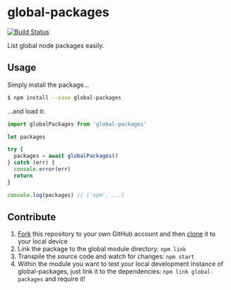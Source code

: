 # global-packages

[![Build Status](https://travis-ci.org/leo/global-packages.svg?branch=master)](https://travis-ci.org/leo/global-packages)

List global node packages easily.

## Usage

Simply install the package...

```bash
$ npm install --save global-packages
```

...and load it:

```js
import globalPackages from 'global-packages'

let packages

try {
  packages = await globalPackages()
} catch (err) {
  console.error(err)
  return
}

console.log(packages) // ['npm', ...]
```

## Contribute

1. [Fork](https://help.github.com/articles/fork-a-repo/) this repository to your own GitHub account and then [clone](https://help.github.com/articles/cloning-a-repository/) it to your local device
2. Link the package to the global module directory: `npm link`
3. Transpile the source code and watch for changes: `npm start`
4. Within the module you want to test your local development instance of global-packages, just link it to the dependencies: `npm link global-packages` and require it!
